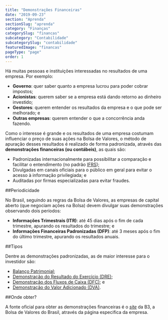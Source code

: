 ```yaml
---
title: "Demonstrações Financeiras"
date: "2019-09-23"
section: "Aprenda"
sectionSlug: "aprenda"
category: "Finanças"
categorySlug: "financas"
subcategory: "Contabilidade"
subcategorySlug: "contabilidade"
featuredImage: "financas"
pageType: "page"
order: 1
---
```


Há muitas pessoas e instituições interessadas no resultados de uma empresa. Por exemplo:

- **Governo**: quer saber quanto a empresa lucrou para poder cobrar impostos;
- **Acionistas**: querem saber se a empresa está dando retorno ao dinheiro investido;
- **Gestores**: querem entender os resultados da empresa e o que pode ser melhorado; e
- **Outras empresas**: querem entender o que a concorrência anda fazendo.

Como o interesse é grande e os resultados de uma empresa costumam influenciar o preço de suas ações na Bolsa de Valores, o método de apuração desses resultados é realizado de forma padronizada, através das **demonstrações financeiras (ou contábeis)**, as quais são:

- Padronizadas internacionalmente para possibilitar a comparação e facilitar o entendimento (no padrão [IFRS](https://pt.wikipedia.org/wiki/Normas_internacionais_de_contabilidade));
- Divulgadas em canais oficiais para o público em geral para evitar o acesso à informação privilegiada; e
- Auditadas por firmas especializadas para evitar fraudes.

##Periodicidade

No Brasil, seguindo as regras da Bolsa de Valores, as empresas de capital aberto (que negociam ações na Bolsa) devem divulgar suas demonstrações observando dois períodos:

- **Informações Trimestrais (ITR)**: até 45 dias após o fim de cada trimestre, apurando os resultados do trimestre; e
- **Informações Financeiras Padronizadas (DFP)**: até 3 meses após o fim do último trimestre, apurando os resultados anuais.

##Tipos

Dentre as demonstrações padronizadas, as de maior interesse para o investidor são:

- [Balanço Patrimonial](/financas/contabilidade/balanco-patrimonial);
- [Demonstração do Resultado do Exercício (DRE)](/financas/contabilidade/dre);
- [Demonstração dos Fluxos de Caixa (DFC)](/financas/contabilidade/dfc); e
- [Demonstração do Valor Adicionado (DVA)](/financas/contabilidade/dva).

##Onde obter?

A fonte oficial para obter as demonstrações financeiras é o [*site*](http://www.b3.com.br/pt_br/produtos-e-servicos/negociacao/renda-variavel/empresas-listadas.htm) da B3, a Bolsa de Valores do Brasil, através da página especifica da empresa.

